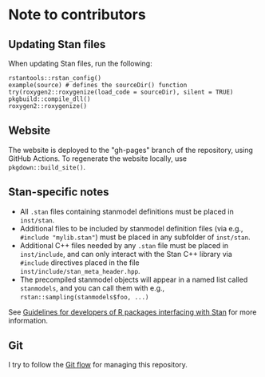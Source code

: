 # Note to contributors

## Updating Stan files

When updating Stan files, run the following:
```
rstantools::rstan_config()
example(source) # defines the sourceDir() function
try(roxygen2::roxygenize(load_code = sourceDir), silent = TRUE)
pkgbuild::compile_dll()
roxygen2::roxygenize()
```

## Website

The website is deployed to the "gh-pages" branch of the repository, using GitHub Actions.
To regenerate the website locally, use `pkgdown::build_site()`.

## Stan-specific notes

- All `.stan` files containing stanmodel definitions must be placed in `inst/stan`.
- Additional files to be included by stanmodel definition files
  (via e.g., `#include "mylib.stan"`) must be placed in any subfolder of `inst/stan`.
- Additional C++ files needed by any `.stan` file must be placed in `inst/include`,
  and can only interact with the Stan C++ library via `#include` directives
  placed in the file `inst/include/stan_meta_header.hpp`.
- The precompiled stanmodel objects will appear in a named list called `stanmodels`,
  and you can call them with e.g., `rstan::sampling(stanmodels$foo, ...)`
  
See [Guidelines for developers of R packages interfacing with Stan](https://mc-stan.org/rstantools/articles/developer-guidelines.html) for more information.

## Git

I try to follow the [Git flow](https://www.atlassian.com/git/tutorials/comparing-workflows/gitflow-workflow) for managing this repository.
